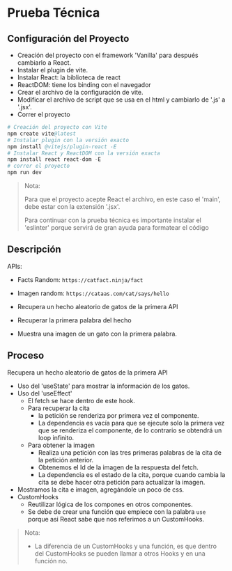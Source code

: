 # Prueba Técnica

## Configuración del Proyecto

- Creación del proyecto con el framework 'Vanilla' para después cambiarlo a React.
- Instalar el plugin de vite.
- Instalar React: la biblioteca de react
- ReactDOM: tiene los binding con el navegador
- Crear el archivo de la configuración de vite.
- Modificar el archivo de script que se usa en el html y cambiarlo de '.js' a '.jsx'.
- Correr el proyecto

```s
# Creación del proyecto con Vite
npm create vite@latest
# Instalar plugin con la versión exacto 
npm install @vitejs/plugin-react -E
# Instalar React y ReactDOM con la versión exacta
npm install react react-dom -E
# correr el proyecto
npm run dev
```

> Nota:
>
> Para que el proyecto acepte React el archivo, en este caso el  'main', debe estar con la extensión '.jsx'.
>
> Para continuar con la prueba técnica es importante instalar el 'eslinter' porque servirá de gran ayuda para formatear el código

## Descripción

APIs:

- Facts Random: `https://catfact.ninja/fact`
- Imagen random: `https://cataas.com/cat/says/hello`

- Recupera un hecho aleatorio de gatos de la primera API
- Recuperar la primera palabra del hecho
- Muestra una imagen de un gato con la primera palabra.

## Proceso

Recupera un hecho aleatorio de gatos de la primera API

- Uso del 'useState' para mostrar la información de los gatos.
- Uso del 'useEffect'
  - El fetch se hace dentro de este hook.
  - Para recuperar la cita
    - la petición se renderiza por primera vez el componente.
    - La dependencia es vacía para que se ejecute solo la primera vez que se renderiza el componente, de lo contrario se obtendrá un loop infinito.
  - Para obtener la imagen
    - Realiza una petición con las tres primeras palabras de la cita de la petición anterior.
    - Obtenemos el Id de la imagen de la respuesta del fetch.
    - La dependencia es el estado de la cita, porque cuando cambia la cita se debe hacer otra petición para actualizar la imagen.
- Mostramos la cita e imagen, agregándole un poco de css.
- CustomHooks
  - Reutilizar lógica de los compones en otros componentes.
  - Se debe de crear una función que empiece con la palabra `use` porque asi React sabe que nos referimos a un CustomHooks.

> Nota:
>
> - La diferencia de un CustomHooks y una función, es que dentro del CustomHooks se pueden llamar a otros Hooks y en una función no.
